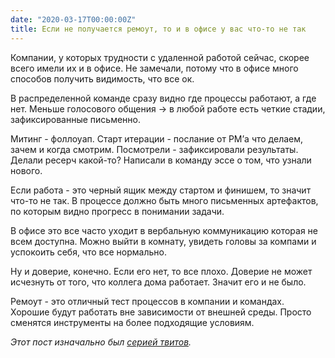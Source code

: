 ```yaml
---
date: "2020-03-17T00:00:00Z"
title: Если не получается ремоут, то и в офисе у вас что-то не так
---
```


Компании, у которых трудности с удаленной работой сейчас, скорее всего имели их и в офисе. Не замечали, потому что в офисе много способов получить видимость, что все ок.

В распределенной команде сразу видно где процессы работают, а где нет. Меньше голосового общения → в любой работе есть четкие стадии, зафиксированные письменно.

Митинг - фоллоуап. Старт итерации - послание от PM’а что делаем, зачем и когда смотрим. Посмотрели - зафиксировали результаты. Делали ресерч какой-то? Написали в команду эссе о том, что узнали нового.

Если работа - это черный ящик между стартом и финишем, то значит что-то не так. В процессе должно быть много письменных артефактов, по которым видно прогресс в понимании задачи.

В офисе это все часто уходит в вербальную коммуникацию которая не всем доступна. Можно выйти в комнату, увидеть головы за компами и успокоить себя, что все нормально.

Ну и доверие, конечно. Если его нет, то все плохо. Доверие не может исчезнуть от того, что коллега дома работает. Значит его и не было.

Ремоут - это отличный тест процессов в компании и командах. Хорошие будут работать вне зависимости от внешней среды. Просто сменятся инструменты на более подходящие условиям.

_Этот пост изначально был [серией твитов](https://twitter.com/accujazz/status/1239889028763312128)._